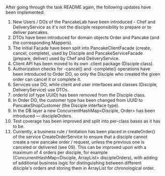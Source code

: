 After going through the task README again, the following updates have been implemented:

01. New Users / DOs of the PancakeLab have been introduced - Chef and DeliveryService as
    it's not the disciple responsibility to prepare or to deliver pancakes.
02. DTOs have been introduced for domain objects Order and Pancake (and the corresponding Mappers).
03. The initial Facade have been split into PancakeClientFacade (create, cancel, complete), used by Disciple 
    and PancakeServiceFacade (prepare, deliver) used by Chef and DeliveryService.
04. Client API has been moved to its own .client package (Disciple class).
05. Authorization checks for -cancel() and -complete() operations have been introduced to Order DO, 
    so only the Disciple who created the given order can cancel it or complete it.
06. Services use DO, while client and user interfaces and classes (Disciple, DeliveryService) use DTOs.
07. orderId (of type UUID) has been removed from the Disciple class.
08. In Order DO, the customer type has been changed from UUID to PancakeShopCustomer (the Disciple interface type).
09. In the DB layer a new ConcurrentHashMap<Disciple, Order> has been introduced — discipleOrders.
10. Test coverage has been improved and split into per-class bases as it has to be.
11. Currently, a business rule / limitation has been placed in createOrder() of the service CreateOrderService
    to ensure that a disciple cannot create a new pancake order / request, unless the previous one is canceled
    or delivered (see 09). This can be improved upon with a maximum of 4 orders per disciple, for example
    (ConcurrentHashMap<Disciple, ArrayList<Order>> discipleOrders), with adding of additional business logic 
    for distinguishing between different disciple's orders and storing them in ArrayList for chronological order.